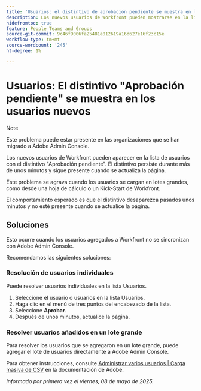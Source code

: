 ```yaml
---
title: 'Usuarios: el distintivo de aprobación pendiente se muestra en los usuarios nuevos'
description: Los nuevos usuarios de Workfront pueden mostrarse en la lista de usuarios con un distintivo de aprobación pendiente. El distintivo persiste durante más de unos minutos y sigue presente cuando se actualiza la página.
hidefromtoc: true
feature: People Teams and Groups
source-git-commit: 9c46f9006fa25481a012619a16d627e16f23c15e
workflow-type: tm+mt
source-wordcount: '245'
ht-degree: 1%

---
```



# Usuarios: El distintivo &quot;Aprobación pendiente&quot; se muestra en los usuarios nuevos

>[!NOTE]
>
>Este problema puede estar presente en las organizaciones que se han migrado a Adobe Admin Console.

Los nuevos usuarios de Workfront pueden aparecer en la lista de usuarios con el distintivo &quot;Aprobación pendiente&quot;. El distintivo persiste durante más de unos minutos y sigue presente cuando se actualiza la página.

Este problema se agrava cuando los usuarios se cargan en lotes grandes, como desde una hoja de cálculo o un Kick-Start de Workfront.

El comportamiento esperado es que el distintivo desaparezca pasados unos minutos y no esté presente cuando se actualice la página.

## Soluciones

Esto ocurre cuando los usuarios agregados a Workfront no se sincronizan con Adobe Admin Console.

Recomendamos las siguientes soluciones:

### Resolución de usuarios individuales

Puede resolver usuarios individuales en la lista Usuarios.

1. Seleccione el usuario o usuarios en la lista Usuarios.
1. Haga clic en el menú de tres puntos del encabezado de la lista.
1. Seleccione **Aprobar**.
1. Después de unos minutos, actualice la página.

### Resolver usuarios añadidos en un lote grande

Para resolver los usuarios que se agregaron en un lote grande, puede agregar el lote de usuarios directamente a Adobe Admin Console.

Para obtener instrucciones, consulte [Administrar varios usuarios | Carga masiva de CSV](https://helpx.adobe.com/es/enterprise/using/bulk-upload-users.html) en la documentación de Adobe.


_Informado por primera vez el viernes, 08 de mayo de 2025._
